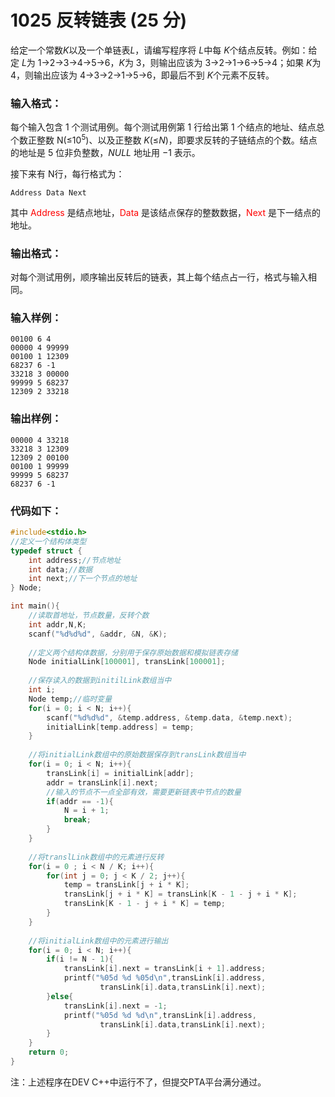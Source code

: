 # 1025 反转链表 (25 分)
给定一个常数$K$以及一个单链表$L$，请编写程序将 $L$中每 $K$个结点反转。例如：给定 $L$为 1→2→3→4→5→6，$K$为 3，则输出应该为 3→2→1→6→5→4；如果 $K$为 4，则输出应该为 4→3→2→1→5→6，即最后不到 $K$个元素不反转。
### 输入格式：
每个输入包含 1 个测试用例。每个测试用例第 1 行给出第 1 个结点的地址、结点总个数正整数 N(≤$10^5$)、以及正整数 $K$(≤$N$)，即要求反转的子链结点的个数。结点的地址是 5 位非负整数，$NULL$ 地址用 −1 表示。

接下来有 N行，每行格式为：
```
Address Data Next
```
其中 <font color = "red">Address</font> 是结点地址，<font color = "red">Data</font> 是该结点保存的整数数据，<font color = "red">Next</font> 是下一结点的地址。
### 输出格式：
对每个测试用例，顺序输出反转后的链表，其上每个结点占一行，格式与输入相同。
### 输入样例：
```
00100 6 4
00000 4 99999
00100 1 12309
68237 6 -1
33218 3 00000
99999 5 68237
12309 2 33218
```
### 输出样例：
```
00000 4 33218
33218 3 12309
12309 2 00100
00100 1 99999
99999 5 68237
68237 6 -1
```
### 代码如下：
```c
#include<stdio.h>
//定义一个结构体类型 
typedef struct {
    int address;//节点地址
    int data;//数据
    int next;//下一个节点的地址 
} Node;

int main(){
    //读取首地址，节点数量，反转个数
    int addr,N,K;
    scanf("%d%d%d", &addr, &N, &K);
    
    //定义两个结构体数据，分别用于保存原始数据和模拟链表存储 
    Node initialLink[100001], transLink[100001];
    
    //保存读入的数据到initilLink数组当中 
    int i;
    Node temp;//临时变量 
    for(i = 0; i < N; i++){
        scanf("%d%d%d", &temp.address, &temp.data, &temp.next);
        initialLink[temp.address] = temp; 
    } 
    
    //将initialLink数组中的原始数据保存到transLink数组当中
    for(i = 0; i < N; i++){
        transLink[i] = initialLink[addr];
        addr = transLink[i].next;
        //输入的节点不一点全部有效，需要更新链表中节点的数量
        if(addr == -1){
            N = i + 1;
            break;
        } 
    } 
    
    //将translLink数组中的元素进行反转
    for(i = 0 ; i < N / K; i++){
        for(int j = 0; j < K / 2; j++){
            temp = transLink[j + i * K];
            transLink[j + i * K] = transLink[K - 1 - j + i * K];
            transLink[K - 1 - j + i * K] = temp;     
        }
    } 
    
    //将initialLink数组中的元素进行输出 
    for(i = 0; i < N; i++){
        if(i != N - 1){
            transLink[i].next = transLink[i + 1].address;
            printf("%05d %d %05d\n",transLink[i].address,
                    transLink[i].data,transLink[i].next);
        }else{
            transLink[i].next = -1;
            printf("%05d %d %d\n",transLink[i].address,
                    transLink[i].data,transLink[i].next);
        }
    }
    return 0;
}
```
注：上述程序在DEV C++中运行不了，但提交PTA平台满分通过。
